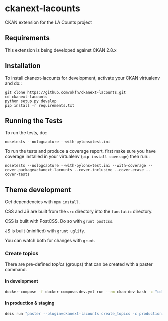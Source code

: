 # ckanext-lacounts

CKAN extension for the LA Counts project

## Requirements

This extension is being developed against CKAN 2.8.x

## Installation

To install ckanext-lacounts for development, activate your CKAN virtualenv and
do::

    git clone https://github.com/okfn/ckanext-lacounts.git
    cd ckanext-lacounts
    python setup.py develop
    pip install -r requirements.txt

## Running the Tests

To run the tests, do::

    nosetests --nologcapture --with-pylons=test.ini

To run the tests and produce a coverage report, first make sure you have
coverage installed in your virtualenv (``pip install coverage``) then run::

    nosetests --nologcapture --with-pylons=test.ini --with-coverage --cover-package=ckanext.lacounts --cover-inclusive --cover-erase --cover-tests

## Theme development

Get dependencies with `npm install`.

CSS and JS are built from the `src` directory into the `fanstatic` directory.

CSS is built with PostCSS. Do so with `grunt postcss`.

JS is built (minified) with `grunt uglify`.

You can watch both for changes with `grunt`.

### Create topics

There are pre-defined _topics_ (groups) that can be created with a paster command.

#### In development

```sh
docker-compose -f docker-compose.dev.yml run --rm ckan-dev bash -c "cd src_extensions/ckanext-lacounts && python setup.py develop && paster create_topics"
```

#### In production & staging

```sh
deis run "paster --plugin=ckanext-lacounts create_topics -c production.ini"
```
